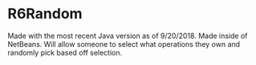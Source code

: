 # R6Random

Made with the most recent Java version as of 9/20/2018.
Made inside of NetBeans.
Will allow someone to select what operations they own and randomly pick based off selection.
